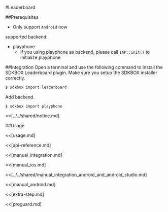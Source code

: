 <!--
Include Base: /Users/jtsm/Chukong-Inc/pr/en/src/leaderboard/v3-cpp
-->

#Leaderboard

##Prerequisites
* Only support `Android` now

supported backend:
- playphone
    + if you using playphone as backend, please call `IAP::init()` to initialize playphone

##Integration
Open a terminal and use the following command to install the SDKBOX Leaderboard plugin. Make sure you setup the SDKBOX installer correctly.
```bash
$ sdkbox import leaderboard
```

Add backend.
```
$ sdkbox import playphone
```

<<[../../shared/notice.md]

<!--## Configuration
<<[../../shared/sdkbox_cloud.md]
<<[../../shared/remote_application_config.md]

<<[sdkbox-config-encrypt.md]-->

##Usage

<<[usage.md]

<<[api-reference.md]

<<[manual_integration.md]

<<[manual_ios.md]

<<[../../shared/manual_integration_android_and_android_studio.md]

<<[manual_android.md]

<<[extra-step.md]

<<[proguard.md]
